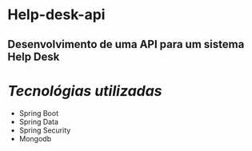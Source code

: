 # Help-desk-api

## Desenvolvimento de uma API para um sistema Help Desk

# _Tecnológias utilizadas_

- Spring Boot
- Spring Data
- Spring Security
- Mongodb
